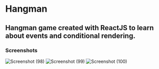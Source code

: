 # Hangman

## Hangman game created with ReactJS to learn about events and conditional rendering.

### Screenshots

![Screenshot (98)](https://user-images.githubusercontent.com/44740658/79063012-a4df1280-7cbc-11ea-871b-2dcbe13212df.png)
![Screenshot (99)](https://user-images.githubusercontent.com/44740658/79063016-ab6d8a00-7cbc-11ea-8b9f-de79ef359988.png)
![Screenshot (100)](https://user-images.githubusercontent.com/44740658/79063018-ae687a80-7cbc-11ea-8aa7-9dc03d5148cb.png)
